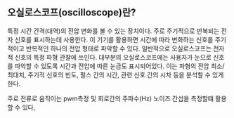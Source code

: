 ## 오실로스코프(oscilloscope)란?

특정 시간 간격(대역)의 전압 변화를 볼 수 있는 장치이다. 주로 주기적으로 반복되는 전자 신호를 표시하는데 사용한다. 이 기기를 활용하면 시간에 따라 변화하는 신호를 주기적이고 반복적인 하나의 전압 형태로 파악할 수 있다. 일반적으로 오실로스코프는 전자적 신호의 특정 파형 관찰에 쓰인다. 대부분의 오실로스코프에는 사용자가 눈으로 신호를 파악할 수 있도록 시간과 전압에 따른 눈금도 표시되어있다. 이는 파형의 전압 최소/최대치, 주기적 신호의 빈도, 펄스 간의 시간, 관련 신호 간의 시차 등을 분석할 수 있게 한다.

주로 전류로 움직이는 pwm측정 및 회로간의 주파수(Hz) 노이즈 간섭을 측정할떄 활용 할 수 있다,

